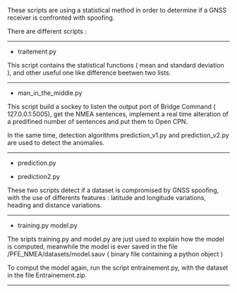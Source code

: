 These scripts are using a statistical method in order to determine if a GNSS receiver is confronted with spoofing.

There are different scripts :

--------------------------------------------------------------------------------------------------------------------------------------------------------

  - traitement.py 
  
This script contains the statistical functions ( mean and standard deviation ), and other useful one like difference beetwen two lists.  

--------------------------------------------------------------------------------------------------------------------------------------------------------


  - man_in_the_middle.py
  
This script build a sockey to listen the output port of Bridge Command ( 127.0.0.1:5005), get the NMEA sentences, implement a real time alteration of a predifined number of sentences and put them to Open CPN.
  
In the same time, detection algorithms prediction_v1.py and prediction_v2.py are used to detect the anomalies.
  
--------------------------------------------------------------------------------------------------------------------------------------------------------

  - prediction.py

  - prediction2.py
  
These two scripts detect if a dataset is compromised by GNSS spoofing, with the use of differents features : latitude and longitude variations, heading and distance variations.

------------------------------------------------------------------------------------------------------------------------------------------------------

 - training.py model.py

The sripts training.py and model.py are just used to explain how the model is computed, meanwhile the model is ever saved in the file /PFE_NMEA/datasets/model.sauv ( binary file containing a python object )

To comput the model again, run the script entrainement.py, with the dataset in the file Entrainement.zip.

--------------------------------------------------------------------------------------------------------------------------------------------------------


